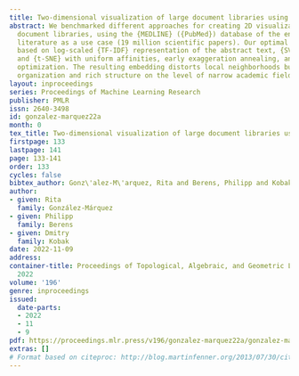 ```yaml
---
title: Two-dimensional visualization of large document libraries using t-SNE
abstract: We benchmarked different approaches for creating 2D visualizations of large
  document libraries, using the {MEDLINE} ({PubMed}) database of the entire biomedical
  literature as a use case (19 million scientific papers). Our optimal pipeline is
  based on log-scaled {TF-IDF} representation of the abstract text, {SVD} preprocessing,
  and {t-SNE} with uniform affinities, early exaggeration annealing, and extended
  optimization. The resulting embedding distorts local neighborhoods but shows meaningful
  organization and rich structure on the level of narrow academic fields.
layout: inproceedings
series: Proceedings of Machine Learning Research
publisher: PMLR
issn: 2640-3498
id: gonzalez-marquez22a
month: 0
tex_title: Two-dimensional visualization of large document libraries using {t-SNE}
firstpage: 133
lastpage: 141
page: 133-141
order: 133
cycles: false
bibtex_author: Gonz\'alez-M\'arquez, Rita and Berens, Philipp and Kobak, Dmitry
author:
- given: Rita
  family: González-Márquez
- given: Philipp
  family: Berens
- given: Dmitry
  family: Kobak
date: 2022-11-09
address:
container-title: Proceedings of Topological, Algebraic, and Geometric Learning Workshops
  2022
volume: '196'
genre: inproceedings
issued:
  date-parts:
  - 2022
  - 11
  - 9
pdf: https://proceedings.mlr.press/v196/gonzalez-marquez22a/gonzalez-marquez22a.pdf
extras: []
# Format based on citeproc: http://blog.martinfenner.org/2013/07/30/citeproc-yaml-for-bibliographies/
---
```

